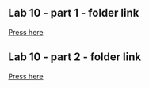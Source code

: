 ## Lab 10 - part 1 -  folder link
[Press here](https://github.com/BlinkovYevhenGit/lab10-deployment-part1)

## Lab 10 - part 2 -  folder link
[Press here](https://github.com/BlinkovYevhenGit/lab10-deployment-part2)
